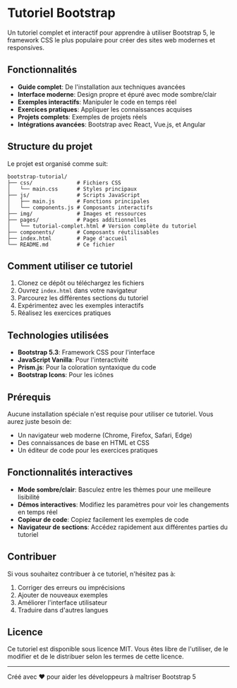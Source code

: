 # Tutoriel Bootstrap

Un tutoriel complet et interactif pour apprendre à utiliser Bootstrap 5, le framework CSS le plus populaire pour créer des sites web modernes et responsives.

## Fonctionnalités

- **Guide complet**: De l'installation aux techniques avancées
- **Interface moderne**: Design propre et épuré avec mode sombre/clair
- **Exemples interactifs**: Manipuler le code en temps réel
- **Exercices pratiques**: Appliquer les connaissances acquises
- **Projets complets**: Exemples de projets réels
- **Intégrations avancées**: Bootstrap avec React, Vue.js, et Angular

## Structure du projet

Le projet est organisé comme suit:

```
bootstrap-tutorial/
├── css/              # Fichiers CSS
│   └── main.css      # Styles principaux
├── js/               # Scripts JavaScript
│   ├── main.js       # Fonctions principales
│   └── components.js # Composants interactifs
├── img/              # Images et ressources
├── pages/            # Pages additionnelles
│   └── tutorial-complet.html # Version complète du tutoriel
├── components/       # Composants réutilisables
├── index.html        # Page d'accueil
└── README.md         # Ce fichier
```

## Comment utiliser ce tutoriel

1. Clonez ce dépôt ou téléchargez les fichiers
2. Ouvrez `index.html` dans votre navigateur
3. Parcourez les différentes sections du tutoriel
4. Expérimentez avec les exemples interactifs
5. Réalisez les exercices pratiques

## Technologies utilisées

- **Bootstrap 5.3**: Framework CSS pour l'interface
- **JavaScript Vanilla**: Pour l'interactivité
- **Prism.js**: Pour la coloration syntaxique du code
- **Bootstrap Icons**: Pour les icônes

## Prérequis

Aucune installation spéciale n'est requise pour utiliser ce tutoriel. Vous aurez juste besoin de:

- Un navigateur web moderne (Chrome, Firefox, Safari, Edge)
- Des connaissances de base en HTML et CSS
- Un éditeur de code pour les exercices pratiques

## Fonctionnalités interactives

- **Mode sombre/clair**: Basculez entre les thèmes pour une meilleure lisibilité
- **Démos interactives**: Modifiez les paramètres pour voir les changements en temps réel
- **Copieur de code**: Copiez facilement les exemples de code
- **Navigateur de sections**: Accédez rapidement aux différentes parties du tutoriel

## Contribuer

Si vous souhaitez contribuer à ce tutoriel, n'hésitez pas à:

1. Corriger des erreurs ou imprécisions
2. Ajouter de nouveaux exemples
3. Améliorer l'interface utilisateur
4. Traduire dans d'autres langues

## Licence

Ce tutoriel est disponible sous licence MIT. Vous êtes libre de l'utiliser, de le modifier et de le distribuer selon les termes de cette licence.

---

Créé avec ❤️ pour aider les développeurs à maîtriser Bootstrap 5
